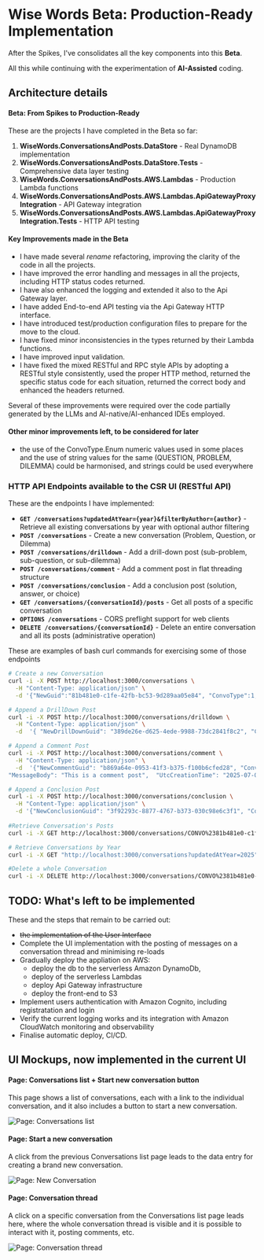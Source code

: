 # Wise Words Beta: Production-Ready Implementation

After the Spikes, I've consolidates all the key components into this **Beta**. 

 All this while continuing with the experimentation of **AI-Assisted** coding.

## Architecture details

#### Beta: From Spikes to Production-Ready 

These are the projects I have completed in the Beta so far:
1. **WiseWords.ConversationsAndPosts.DataStore** - Real DynamoDB implementation
2. **WiseWords.ConversationsAndPosts.DataStore.Tests** - Comprehensive data layer testing
3. **WiseWords.ConversationsAndPosts.AWS.Lambdas** - Production Lambda functions
4. **WiseWords.ConversationsAndPosts.AWS.Lambdas.ApiGatewayProxyIntegration** - API Gateway integration
5. **WiseWords.ConversationsAndPosts.AWS.Lambdas.ApiGatewayProxyIntegration.Tests** - HTTP API testing

#### Key Improvements made in the Beta

- I have made several *rename* refactoring, improving the clarity of the code in all the projects.
- I have improved the error handling and messages in all the projects, including HTTP status codes returned.
- I have also enhanced the logging and extended it also to the Api Gateway layer.
- I have added End-to-end API testing via the  Api Gateway HTTP interface.
- I have introduced test/production configuration files to prepare for the move to the cloud.
- I have fixed minor inconsistencies in the types returned by their Lambda functions.
- I have improved input validation.
- I have fixed the mixed RESTful and RPC style APIs by adopting a RESTful style consistently, used the proper HTTP method, returned the specific status code for each situation, returned the correct body and enhanced the headers returned.

Several of these improvements were required over the code partially generated by the LLMs and AI-native/AI-enhanced IDEs employed.


#### Other minor improvements left, to be considered for later
- the use of the ConvoType.Enum numeric values used in some places and the use of string values for the same (QUESTION, PROBLEM, DILEMMA) could be harmonised, and strings could be used everywhere

### HTTP API Endpoints available to the CSR UI (RESTful API)

These are the endpoints I have implemented: 

- **`GET /conversations?updatedAtYear={year}&filterByAuthor={author}`** - Retrieve all existing conversations by year with optional author filtering
- **`POST /conversations`** - Create a new conversation (Problem, Question, or Dilemma)
- **`POST /conversations/drilldown`** - Add a drill-down post (sub-problem, sub-question, or sub-dilemma)
- **`POST /conversations/comment`** - Add a comment post in flat threading structure
- **`POST /conversations/conclusion`** - Add a conclusion post (solution, answer, or choice)
- **`GET /conversations/{conversationId}/posts`** - Get all posts of a specific conversation
- **`OPTIONS /conversations`** - CORS preflight support for web clients
- **`DELETE /conversations/{conversationId}`** - Delete an entire conversation and all its posts (administrative operation)

These are examples of  bash curl commands for exercising some of those endpoints
```bash
# Create a new Conversation
curl -i -X POST http://localhost:3000/conversations \
  -H "Content-Type: application/json" \
  -d '{"NewGuid":"81b481e0-c1fe-42fb-bc53-9d289aa05e84", "ConvoType":1, "Title":"Hello Title", "MessageBody":"Message body Hi", "Author":"MikeG", "UtcCreationTime":"2025-07-03T12:00:00Z"}'

# Append a DrillDown Post
curl -i -X POST http://localhost:3000/conversations/drilldown \
  -H "Content-Type: application/json" \
  -d  '{ "NewDrillDownGuid": "389de26e-d625-4ede-9988-73dc2841f8c2", "ConversationPK": "CONVO#81b481e0-c1fe-42fb-bc53-9d289aa05e84", "ParentPostSK": "", "Author": "HttpTestUser",  "MessageBody": "This is a drill-down post", "UtcCreationTime": "2025-07-09T10:39:03Z"}'

# Append a Comment Post
curl -i -X POST http://localhost:3000/conversations/comment \
  -H "Content-Type: application/json" \
  -d  '{"NewCommentGuid": "b869a64e-0953-41f3-b375-f100b6cfed28", "ConversationPK": "CONVO#81b481e0-c1fe-42fb-bc53-9d289aa05e84", "ParentPostSK": "", "Author": "HttpTestUser",      
"MessageBody": "This is a comment post",  "UtcCreationTime": "2025-07-09T10:44:32Z"}'

# Append a Conclusion Post
curl -i -X POST http://localhost:3000/conversations/conclusion \
  -H "Content-Type: application/json" \
  -d '{"NewConclusionGuid": "3f92293c-8877-4767-b373-030c98e6c3f1", "ConversationPK": "CONVO#81b481e0-c1fe-42fb-bc53-9d289aa05e84", "ParentPostSK": "", "Author": "HttpTestUser", "MessageBody": "This is a conclusion post", "UtcCreationTime": "2025-07-09T10:48:23Z"}'
    
#Retrieve Conversation's Posts
curl -i -X GET http://localhost:3000/conversations/CONVO%2381b481e0-c1fe-42fb-bc53-9d289aa05e84/posts 

# Retrieve Conversations by Year
curl -i -X GET "http://localhost:3000/conversations?updatedAtYear=2025"

#Delete a whole Conversation
curl -i -X DELETE http://localhost:3000/conversations/CONVO%2381b481e0-c1fe-42fb-bc53-9d289aa05e84
```

## TODO: What's left to be implemented

These and the steps that remain to be carried out: 
- ~~the implementation of the User Interface~~
- Complete the UI implementation with the posting of messages on a conversation thread and minimising re-loads  
- Gradually deploy the appliation on AWS:
  - deploy the db to the serverless Amazon DynamoDb, 
  - deploy of the serverless Lambdas 
  - deploy Api Gateway infrastructure
  - deploy the front-end to S3 
- Implement users authentication with Amazon Cognito, including registratation and login 
- Verify the current logging works and its integration with Amazon CloudWatch monitoring and observability
- Finalise automatic deploy, CI/CD.

## UI Mockups, now implemented in the current UI

#### Page: Conversations list + Start new conversation button

This page shows a list of conversations, each with a link to the individual conversation, and it also includes a button to start a new conversation.

![Page: Conversations list](Readme-Conversations.png)

#### Page: Start a new conversation

A click from the previous Conversations list page leads to the data entry for creating a brand new conversation.

![Page: New Conversation](Readme-NewConversation.png)

#### Page: Conversation thread
A click on a specific conversation from the Conversations list page leads here, where the whole conversation thread is visible and it is possible to interact with it, posting comments, etc.

![Page: Conversation thread](Readme-ConversationThread.png)
